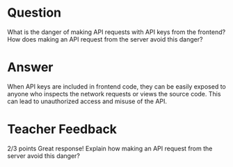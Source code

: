 # Question

What is the danger of making API requests with API keys from the frontend? How does making an API request from the server avoid this danger?

# Answer
When API keys are included in frontend code, they can be easily exposed to anyone who inspects the network requests or views the source code. This can lead to unauthorized access and misuse of the API.
# Teacher Feedback

2/3 points
Great response! Explain how making an API request from the server avoid this danger?